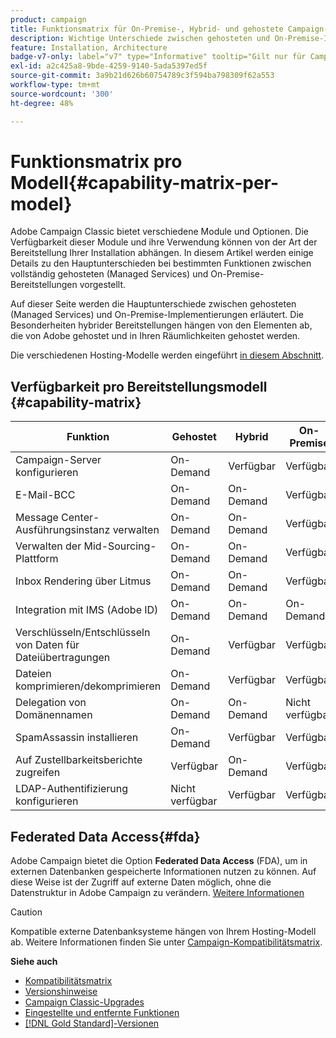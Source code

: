 ```yaml
---
product: campaign
title: Funktionsmatrix für On-Premise-, Hybrid- und gehostete Campaign-Versionen
description: Wichtige Unterschiede zwischen gehosteten und On-Premise-Implementierungen
feature: Installation, Architecture
badge-v7-only: label="v7" type="Informative" tooltip="Gilt nur für Campaign Classic v7"
exl-id: a2c425a8-9bde-4259-9140-5ada5397ed5f
source-git-commit: 3a9b21d626b60754789c3f594ba798309f62a553
workflow-type: tm+mt
source-wordcount: '300'
ht-degree: 48%

---
```


# Funktionsmatrix pro Modell{#capability-matrix-per-model}



Adobe Campaign Classic bietet verschiedene Module und Optionen. Die Verfügbarkeit dieser Module und ihre Verwendung können von der Art der Bereitstellung Ihrer Installation abhängen. In diesem Artikel werden einige Details zu den Hauptunterschieden bei bestimmten Funktionen zwischen vollständig gehosteten (Managed Services) und On-Premise-Bereitstellungen vorgestellt.

Auf dieser Seite werden die Hauptunterschiede zwischen gehosteten (Managed Services) und On-Premise-Implementierungen erläutert. Die Besonderheiten hybrider Bereitstellungen hängen von den Elementen ab, die von Adobe gehostet und in Ihren Räumlichkeiten gehostet werden.

Die verschiedenen Hosting-Modelle werden eingeführt [in diesem Abschnitt](../../installation/using/hosting-models.md).

## Verfügbarkeit pro Bereitstellungsmodell {#capability-matrix}

| Funktion | Gehostet | Hybrid | On-Premise | Details |
|-----------------------------------------------|------------------|-----------|---------------|-----------------------------------------------------------------------------------------------------------------------------------------------------------------------------------------------------------------------|
| Campaign-Server konfigurieren | On-Demand | Verfügbar | Verfügbar | [Weitere Informationen](../../installation/using/the-server-configuration-file.md) |
| E-Mail-BCC | On-Demand | On-Demand | Verfügbar | [Weitere Informationen](../../installation/using/email-archiving.md) |
| Message Center-Ausführungsinstanz verwalten | On-Demand | On-Demand | Verfügbar | [Weitere Informationen](../../message-center/using/about-transactional-messaging.md) |
| Verwalten der Mid-Sourcing-Plattform | On-Demand | On-Demand | Verfügbar | [Weitere Informationen](../../installation/using/mid-sourcing-server.md) |
| Inbox Rendering über Litmus | On-Demand | On-Demand | Verfügbar | [Weitere Informationen](../../delivery/using/inbox-rendering.md) |
| Integration mit IMS (Adobe ID) | On-Demand | On-Demand | On-Demand | [Weitere Informationen](../../integrations/using/about-adobe-id.md) |
| Verschlüsseln/Entschlüsseln von Daten für Dateiübertragungen | On-Demand | Verfügbar | Verfügbar | [Weitere Informationen](../../platform/using/unzip-decrypt.md) |
| Dateien komprimieren/dekomprimieren | On-Demand | Verfügbar | Verfügbar | [Weitere Informationen](../../platform/using/unzip-decrypt.md) |
| Delegation von Domänennamen | On-Demand | On-Demand | Nicht verfügbar | [Weitere Informationen](https://experienceleague.adobe.com/docs/control-panel/using/subdomains-and-certificates/setting-up-new-subdomain.html?lang=de) |
| SpamAssassin installieren | On-Demand | Verfügbar | Verfügbar | [Weitere Informationen](../../delivery/using/spamassassin.md) |
| Auf Zustellbarkeitsberichte zugreifen | Verfügbar | On-Demand | Verfügbar | [Weitere Informationen](../../delivery/using/monitoring-deliverability.md) |
| LDAP-Authentifizierung konfigurieren | Nicht verfügbar | Verfügbar | Verfügbar | [Weitere Informationen](../../installation/using/connecting-through-ldap.md) |


## Federated Data Access{#fda}

Adobe Campaign bietet die Option **Federated Data Access** (FDA), um in externen Datenbanken gespeicherte Informationen nutzen zu können. Auf diese Weise ist der Zugriff auf externe Daten möglich, ohne die Datenstruktur in Adobe Campaign zu verändern. [Weitere Informationen](../../installation/using/about-fda.md)

>[!CAUTION]
>
>Kompatible externe Datenbanksysteme hängen von Ihrem Hosting-Modell ab. Weitere Informationen finden Sie unter [Campaign-Kompatibilitätsmatrix](../../rn/using/compatibility-matrix.md).
>

**Siehe auch**

* [Kompatibilitätsmatrix](../../rn/using/compatibility-matrix.md)
* [Versionshinweise](../../rn/using/latest-release.md)
* [Campaign Classic-Upgrades](../../rn/using/rn-overview.md)
* [Eingestellte und entfernte Funktionen](../../rn/using/deprecated-features.md)
* [[!DNL Gold Standard]-Versionen](../../rn/using/gold-standard.md)
